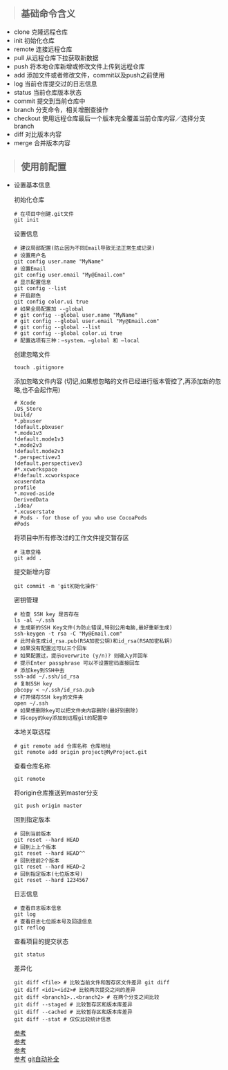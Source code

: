 > ## 基础命令含义

* clone 克隆远程仓库
* init 初始化仓库
* remote 连接远程仓库
* pull 从远程仓库下拉获取新数据
* push 将本地仓库新增或修改文件上传到远程仓库
* add 添加文件或者修改文件，commit以及push之前使用
* log 当前仓库提交过的日志信息
* status 当前仓库版本状态
* commit 提交到当前仓库中
* branch 分支命令，相关增删查操作
* checkout 使用远程仓库最后一个版本完全覆盖当前仓库内容／选择分支branch
* diff 对比版本内容
* merge 合并版本内容

> ## 使用前配置

* 设置基本信息
	
	初始化仓库
	
	```
	# 在项目中创建.git文件
	git init
	
	```
	
	设置信息	
	
	```
	# 建议局部配置(防止因为不同Email导致无法正常生成记录)
	# 设置用户名
	git config user.name "MyName"
	# 设置Email
	git config user.email "My@Email.com"
	# 显示配置信息
	git config --list
	# 开启颜色
	git config color.ui true
	# 如果全局配置加 --global
	# git config --global user.name "MyName"
	# git config --global user.email "My@Email.com"
	# git config --global --list
	# git config --global color.ui true
	# 配置选项有三种：–system，–global 和 –local
	```
	
	创建忽略文件
	
	```
	touch .gitignore
	```
	
	添加忽略文件内容
	(切记,如果想忽略的文件已经进行版本管控了,再添加新的忽略,也不会起作用)
	
	
	```
	# Xcode
	.DS_Store
	build/
	*.pbxuser
	!default.pbxuser
	*.mode1v3
	!default.mode1v3
	*.mode2v3
	!default.mode2v3
	*.perspectivev3
	!default.perspectivev3
	#*.xcworkspace
	#!default.xcworkspace
	xcuserdata
	profile
	*.moved-aside
	DerivedData
	.idea/
	*.xcuserstate
	# Pods - for those of you who use CocoaPods
	#Pods
	```
	
	将项目中所有修改过的工作文件提交暂存区
	
	```
	# 注意空格
	git add .
	```
	
	提交新增内容
	
	```
	git commit -m 'git初始化操作'
	```
	
	密钥管理
	
	```
	# 检查 SSH key 是否存在
	ls -al ~/.ssh
	# 生成新的SSH Key文件(为防止错误,特别公用电脑,最好重新生成)
	ssh-keygen -t rsa -C "My@Email.com"
	# 此时会生成id_rsa.pub(RSA加密公钥)和id_rsa(RSA加密私钥)
	# 如果没有配置过可以三个回车
	# 如果配置过，提示overwrite (y/n)? 则输入y并回车
	# 提示Enter passphrase 可以不设置密码直接回车
	# 添加key到SSH中去
	ssh-add ~/.ssh/id_rsa
	# 复制SSH key
	pbcopy < ~/.ssh/id_rsa.pub
	# 打开储存SSH key的文件夹
	open ~/.ssh
	# 如果想删除key可以把文件夹内容删除(最好别删除)
	# 将copy的key添加到远程git的配置中
	```
	
	本地关联远程
	
	```
	# git remote add 仓库名称 仓库地址
	git remote add origin project@MyProject.git
	
	```
	
	查看仓库名称
	
	```
	git remote
	```
	
	将origin仓库推送到master分支
	
	```
	git push origin master
	```
	
	回到指定版本
	
	```
	# 回到当前版本
	git reset --hard HEAD
	# 回到上上个版本
	git reset --hard HEAD^^
	# 回到往前2个版本
	git reset --hard HEAD~2
	# 回到指定版本(七位版本号)
	git reset --hard 1234567
	```
	
	日志信息
	
	```
	# 查看日志版本信息
	git log
	# 查看日志七位版本号及回退信息
	git reflog
	```
	
	查看项目的提交状态
	
	```
	git status
	```
	
	差异化
	
	```
	git diff <file> # 比较当前文件和暂存区文件差异 git diff
	git diff <id1><id2># 比较两次提交之间的差异
	git diff <branch1>..<branch2> # 在两个分支之间比较
	git diff --staged # 比较暂存区和版本库差异
	git diff --cached # 比较暂存区和版本库差异
	git diff --stat # 仅仅比较统计信息
	```
	
	
	[参考](https://git-scm.com/book/zh/v1/自定义-Git-配置-Git)    
	[参考](http://www.cocoachina.com/articles/21163)    
	[参考](https://blog.csdn.net/hmh007/article/details/50726318)   
	[参考](https://www.jianshu.com/p/f46aa9d0dc43)
	[git自动补全](https://github.com/git/git/tree/35f6318d44379452d8d33e880d8df0267b4a0cd0/contrib/completion)    